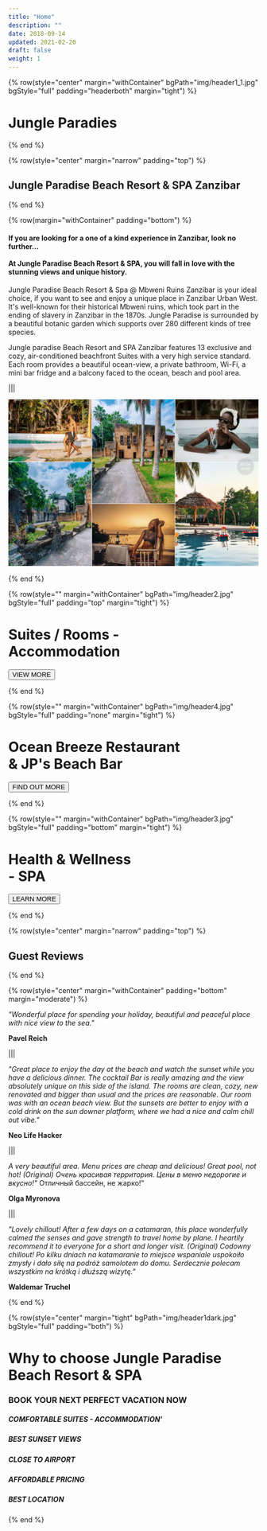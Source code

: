 ```yaml
---
title: "Home"
description: ""
date: 2018-09-14
updated: 2021-02-20
draft: false
weight: 1
---
```


<!-- section 1 (header) -->

{% row(style="center" margin="withContainer" bgPath="img/header1_1.jpg" bgStyle="full" padding="headerboth" margin="tight") %}

<h1 class="text-white">Jungle Paradies</h1>


{% end %}

<!-- section 2 -->

{% row(style="center" margin="narrow" padding="top") %}

## Jungle Paradise Beach Resort & SPA Zanzibar

{% end %}

<div class="container mx-auto"> 

{% row(margin="withContainer" padding="bottom") %}

#### If you are looking for a one of a kind experience in Zanzibar, look no further...<br><br>At Jungle Paradise Beach Resort & SPA, you will fall in love with the stunning views and unique history.
 

Jungle Paradise Beach Resort & Spa @ Mbweni Ruins Zanzibar is your ideal choice, if you want to see and enjoy a unique place in Zanzibar Urban West. It's well-known for their historical Mbweni ruins, which took part in the ending of slavery in Zanzibar in the 1870s. Jungle Paradise is surrounded by a beautiful botanic garden which supports over 280 different kinds of tree species. 


Jungle paradise Beach Resort and SPA Zanzibar features 13 exclusive and cozy, air-conditioned beachfront Suites with a very high service standard. Each room provides a beautiful ocean-view, a private bathroom, Wi-Fi, a mini bar fridge and a balcony faced to the ocean, beach and pool area.



|||

![Image](./img/section2.jpg#mx-auto)

{% end %}


</div>
<!-- section 3 -->



{% row(style="" margin="withContainer" bgPath="img/header2.jpg" bgStyle="full" padding="top" margin="tight") %}

<h1 class="text-white">Suites / Rooms -<br> Accommodation</h1>

<button onclick="window.location.href='/projects'">VIEW MORE</button>


{% end %}

{% row(style="" margin="withContainer" bgPath="img/header4.jpg" bgStyle="full" padding="none" margin="tight") %}

<h1 class="text-white">Ocean Breeze Restaurant<br> & JP's Beach Bar</h1>

<button onclick="window.location.href='/projects'">FIND OUT MORE </button>


{% end %}

{% row(style="" margin="withContainer" bgPath="img/header3.jpg" bgStyle="full" padding="bottom" margin="tight") %}

<h1 class="text-white">Health & Wellness <br> - SPA</h1>

<button onclick="window.location.href='/projects'">LEARN MORE </button>


{% end %}


<div class="container mx-auto">

<!-- section 4 -->

{% row(style="center" margin="narrow" padding="top") %}

## Guest Reviews

{% end %}


{% row(style="center" margin="withContainer" padding="bottom" margin="moderate") %}

*"Wonderful place for spending your holiday, beautiful and peaceful place with nice view to the sea."*

**Pavel Reich**


|||

*"Great place to enjoy the day at the beach and watch the sunset while you have a delicious dinner. The cocktail Bar is really amazing and the view absolutely unique on this side of the island. The rooms are clean, cozy, new renovated and bigger than usual and the prices are reasonable. Our room was with an ocean beach view. But the sunsets are better to enjoy with a cold drink on the sun downer platform, where we had a nice and calm chill out vibe."*

**Neo Life Hacker**

|||

*A very beautiful area. Menu prices are cheap and delicious! Great pool, not hot! (Original) Очень красивая территория. Цены в меню недорогие и вкусно!"* Отличный бассейн, не жарко!"

**Olga Myronova**

|||

*"Lovely chillout! After a few days on a catamaran, this place wonderfully calmed the senses and gave strength to travel home by plane. I heartily recommend it to everyone for a short and longer visit. (Original) Codowny chillout! Po kilku dniach na katamaranie to miejsce wspaniale uspokoiło zmysły i dało siłę na podróż samolotem do domu. Serdecznie polecam wszystkim na krótką i dłuższą wizytę."*

**Waldemar Truchel**




{% end %}

</div>

<!-- section 1 (header) -->

{% row(style="center" margin="tight" bgPath="img/header1dark.jpg" bgStyle="full" padding="both") %}

<h1 class="text-white">Why to choose Jungle Paradise Beach Resort & SPA</h1>


<h3 class="text-white">BOOK YOUR NEXT PERFECT VACATION NOW</h3>

##### COMFORTABLE SUITES - ACCOMMODATION'
##### BEST SUNSET VIEWS
##### CLOSE TO AIRPORT
##### AFFORDABLE PRICING
##### BEST LOCATION


{% end %}



